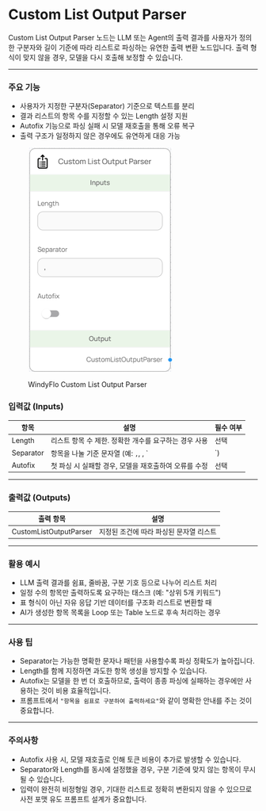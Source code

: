 # Custom List Output Parser

Custom List Output Parser 노드는 LLM 또는 Agent의 출력 결과를 사용자가 정의한 구분자와 길이 기준에 따라 리스트로 파싱하는 유연한 출력 변환 노드입니다. 출력 형식이 맞지 않을 경우, 모델을 다시 호출해 보정할 수 있습니다.

***

### 주요 기능

* 사용자가 지정한 구분자(Separator) 기준으로 텍스트를 분리
* 결과 리스트의 항목 수를 지정할 수 있는 Length 설정 지원
* Autofix 기능으로 파싱 실패 시 모델 재호출을 통해 오류 복구
* 출력 구조가 일정하지 않은 경우에도 유연하게 대응 가능

<figure><img src="../../../.gitbook/assets/스크린샷 2025-05-19 181159.png" alt=""><figcaption><p>WindyFlo Custom List Output Parser</p></figcaption></figure>

### 입력값 (Inputs)

| 항목        | 설명                              | 필수 여부 |
| --------- | ------------------------------- | ----- |
| Length    | 리스트 항목 수 제한. 정확한 개수를 요구하는 경우 사용 | 선택    |
| Separator | 항목을 나눌 기준 문자열 (예: `,`, , \`     | \`)   |
| Autofix   | 첫 파싱 시 실패할 경우, 모델을 재호출하여 오류를 수정 | 선택    |

***

### 출력값 (Outputs)

| 출력 항목                  | 설명                     |
| ---------------------- | ---------------------- |
| CustomListOutputParser | 지정된 조건에 따라 파싱된 문자열 리스트 |

***

### 활용 예시

* LLM 출력 결과를 쉼표, 줄바꿈, 구분 기호 등으로 나누어 리스트 처리
* 일정 수의 항목만 출력하도록 요구하는 태스크 (예: "상위 5개 키워드")
* 표 형식이 아닌 자유 응답 기반 데이터를 구조화 리스트로 변환할 때
* AI가 생성한 항목 목록을 Loop 또는 Table 노드로 후속 처리하는 경우

***

### 사용 팁

* Separator는 가능한 명확한 문자나 패턴을 사용할수록 파싱 정확도가 높아집니다.
* Length를 함께 지정하면 과도한 항목 생성을 방지할 수 있습니다.
* Autofix는 모델을 한 번 더 호출하므로, 출력이 종종 파싱에 실패하는 경우에만 사용하는 것이 비용 효율적입니다.
* 프롬프트에서 `"항목을 쉼표로 구분하여 출력하세요"`와 같이 명확한 안내를 주는 것이 중요합니다.

***

### 주의사항

* Autofix 사용 시, 모델 재호출로 인해 토큰 비용이 추가로 발생할 수 있습니다.
* Separator와 Length를 동시에 설정했을 경우, 구분 기준에 맞지 않는 항목이 무시될 수 있습니다.
* 입력이 완전히 비정형일 경우, 기대한 리스트로 정확히 변환되지 않을 수 있으므로 사전 포맷 유도 프롬프트 설계가 중요합니다.
